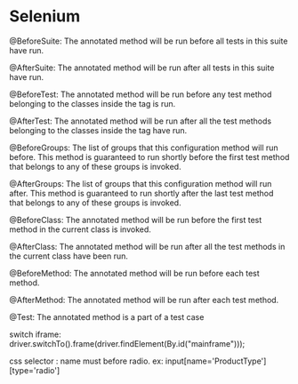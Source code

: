 # Selenium

@BeforeSuite: The annotated method will be run before all tests in this suite have run.

@AfterSuite: The annotated method will be run after all tests in this suite have run.

@BeforeTest: The annotated method will be run before any test method belonging to the classes inside the tag is run.

@AfterTest: The annotated method will be run after all the test methods belonging to the classes inside the tag have run.

@BeforeGroups: The list of groups that this configuration method will run before. This method is guaranteed to run shortly before the first test method that belongs to any of these groups is invoked.

@AfterGroups: The list of groups that this configuration method will run after. This method is guaranteed to run shortly after the last test method that belongs to any of these groups is invoked.

@BeforeClass: The annotated method will be run before the first test method in the current class is invoked.

@AfterClass: The annotated method will be run after all the test methods in the current class have been run.

@BeforeMethod: The annotated method will be run before each test method.

@AfterMethod: The annotated method will be run after each test method.

@Test: The annotated method is a part of a test case

switch iframe:  driver.switchTo().frame(driver.findElement(By.id("mainframe")));

css selector :
	name must before radio. ex: input[name='ProductType'][type='radio']